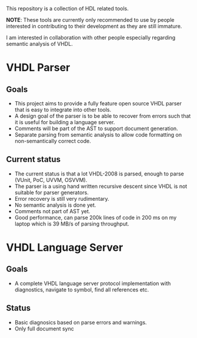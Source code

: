 This repository is a collection of HDL related tools.

**NOTE**: These tools are currently only recommended to use by people interested in contributing to their development as they are still immature.

I am interested in collaboration with other people especially regarding semantic analysis of VHDL.

# VHDL Parser
## Goals
- This project aims to provide a fully feature open source VHDL parser that is easy to integrate into other tools.
- A design goal of the parser is to be able to recover from errors such that it is useful for building a language server. 
- Comments will be part of the AST to support document generation.
- Separate parsing from semantic analysis to allow code formatting on non-semantically correct code.

## Current status
- The current status is that a lot VHDL-2008 is parsed, enough to parse (VUnit, PoC, UVVM, OSVVM).
- The parser is a using hand written recursive descent since VHDL is not suitable for parser generators.
- Error recovery is still very rudimentary.
- No semantic analysis is done yet.
- Comments not part of AST yet.
- Good performance, can parse 200k lines of code in 200 ms on my laptop which is 39 MB/s of parsing throughput.

# VHDL Language Server
## Goals
- A complete VHDL language server protocol implementation with diagnostics, navigate to symbol, find all references etc.

## Status
- Basic diagnosics based on parse errors and warnings.
- Only full document sync
